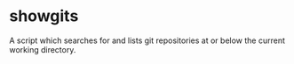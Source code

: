 # showgits
A script which searches for and lists git repositories at or below the current working directory.
